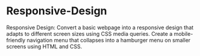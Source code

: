# Responsive-Design
Responsive Design: Convert a basic webpage into a responsive design that adapts to different screen sizes using CSS media queries. Create a mobile-friendly navigation menu that collapses into a hamburger menu on smaller screens using HTML and CSS.
